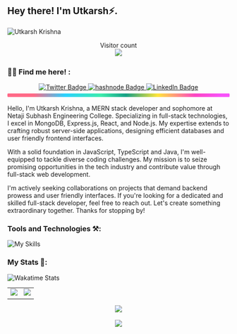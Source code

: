## Hey there! I'm Utkarsh⚡.
![Utkarsh Krishna](https://res.cloudinary.com/dt686xyud/image/upload/v1704576180/20240105_050549_0000_yldkrx.png)
<p align="center"> 
  Visitor count<br>
  <img src="https://profile-counter.glitch.me/utkarshkrishna2004/count.svg" />
</p>

### :man_technologist: Find me here! :
<div id="badges" align = "center">
  
  <a href="https://twitter.com/utkarshktweets">
    <img src="https://img.shields.io/badge/Twitter-blue?style=for-the-badge&logo=twitter&logoColor=white" alt="Twitter Badge"/>
  </a>
  
  <a href="https://utkarshkrishna.hashnode.dev/">
    <img src="https://img.shields.io/badge/hashnode-grey?style=for-the-badge&logo=hashnode&logoColor=royalblue" alt="hashnode Badge"/>
  </a>
 
 <a href="https://www.linkedin.com/in/utkarsh-krishna-3bab41240/">
    <img src="https://img.shields.io/badge/LinkedIn-blue?style=for-the-badge&logo=linkedin&logoColor=white" alt="LinkedIn Badge"/>
  </a>
 
</div>
<img src="https://github.com/ArshErgon/ArshErgon/blob/main/assets/header/lineBar.png" width="100%" height="8px"/>

Hello, I'm Utkarsh Krishna, a MERN stack developer and sophomore at Netaji Subhash Engineering College. Specializing in full-stack technologies, I excel in MongoDB, Express.js, React, and Node.js. My expertise extends to crafting robust server-side applications, designing efficient databases and user friendly frontend interfaces.

With a solid foundation in JavaScript, TypeScript and Java, I'm well-equipped to tackle diverse coding challenges. My mission is to seize promising opportunities in the tech industry and contribute value through full-stack web development.

I'm actively seeking collaborations on projects that demand backend prowess and user friendly interfaces. If you're looking for a dedicated and skilled full-stack developer, feel free to reach out. Let's create something extraordinary together. 
Thanks for stopping by!

### Tools and Technologies ⚒️:
![My Skills](https://skillicons.dev/icons?i=react,mongodb,nodejs,express,nextjs,javascript,typescript,appwrite,tailwind,c,java,html,css,git,github,vscode,postman)
    
### My Stats 🚀:

<img style="width: 90%;" src="https://github-readme-stats.vercel.app/api/wakatime?username=utkarshkrishna&layout=compact&theme=highcontrast" alt="Wakatime Stats"/>

<table cellpadding="0">
  <tr style="padding: 0">
    <!-- GitHub Stats Card -->  
    <td valign="top"><img height="200" src="https://github-readme-stats.vercel.app/api?username=utkarshkrishna2004&show_icons=true&theme=radical#gh-dark-mode-only"/></td>
    <!-- GitHub Top Language Card -->
    <td valign="top"><img height="200" src="https://github-readme-stats.vercel.app/api/top-langs/?username=utkarshkrishna2004&layout=compact&theme=radical&custom_title=Languages"/></td>
  </tr>
</table>

<p align="center">
  <img src="https://github-readme-streak-stats.herokuapp.com?user=utkarshkrishna2004&&theme=dark&show_icons=true)](https://git.io/streak-stats" />  
  
<p align="center">
  <img src="https://capsule-render.vercel.app/api?type=waving&color=gradient&height=150&width=100%&section=footer"/>
</p>


